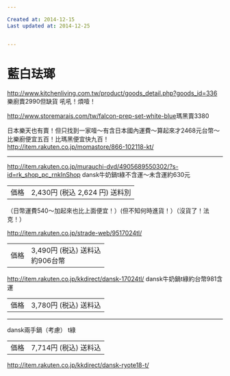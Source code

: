 ```yaml
---

Created at: 2014-12-15
Last updated at: 2014-12-25


---
```


# 藍白珐瑯


<http://www.kitchenliving.com.tw/product/goods_detail.php?goods_id=336>樂廚賣2990但缺貨 吼吼！煩噎！

<http://www.storemarais.com/tw/falcon-prep-set-white-blue>瑪黑賣3380

日本樂天也有賣！但只找到一家噎～有含日本國內運費～算起來才2468元台幣～比樂廚便宜五百！比瑪黑便宜快九百！
<http://item.rakuten.co.jp/momastore/866-102118-kt/>

* * *

<http://item.rakuten.co.jp/murauchi-dvd/4905689550302/?s-id=rk_shop_pc_rnkInShop> dansk牛奶鍋t綠不含運～未含運約630元

|     |     |
| --- | --- |
| 価格  | 2,430円 (税込 2,624 円) 送料別 |

（日幣運費540～加起來也比上面便宜！）(但不知何時進貨！）（沒貨了！法克！）

<http://item.rakuten.co.jp/strade-web/9517024tl/>  

|     |     |
| --- | --- |
| 価格  | 3,490円 (税込) 送料込<br>約906台幣 |

<http://item.rakuten.co.jp/kkdirect/dansk-17024tl/> dansk牛奶鍋t綠約台幣981含運

|     |     |
| --- | --- |
| 価格  | 3,780円 (税込) 送料込 |

* * *

dansk兩手鍋（考慮）
t綠 

|     |     |
| --- | --- |
| 価格  | 7,714円 (税込) 送料込 |

<http://item.rakuten.co.jp/kkdirect/dansk-ryote18-t/>

